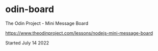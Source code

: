 # odin-board
The Odin Project - Mini Message Board

https://www.theodinproject.com/lessons/nodejs-mini-message-board

Started July 14 2022
